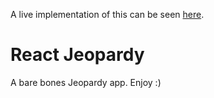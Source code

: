 A live implementation of this can be seen [here](http://bob-facts-2.surge.sh/).

# React Jeopardy

A bare bones Jeopardy app. Enjoy :)
